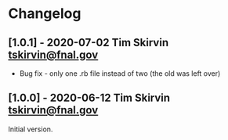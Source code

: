 # Changelog

## [1.0.1] - 2020-07-02  Tim Skirvin <tskirvin@fnal.gov>

* Bug fix - only one .rb file instead of two (the old was left over)

## [1.0.0] - 2020-06-12  Tim Skirvin <tskirvin@fnal.gov>

Initial version.

